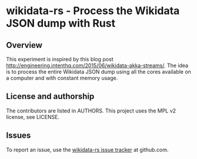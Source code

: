 # wikidata-rs - Process the Wikidata JSON dump with Rust

## Overview

This experiment is inspired by this blog post
http://engineering.intenthq.com/2015/06/wikidata-akka-streams/. The idea is to process the entire
Wikidata JSON dump using all the cores available on a computer and with constant memory usage.

## License and authorship

The contributors are listed in AUTHORS. This project uses the MPL v2 license, see LICENSE.

## Issues

To report an issue, use the [wikidata-rs issue tracker](https://github.com/radupopescu/wikidata-rs/issues) at github.com.


